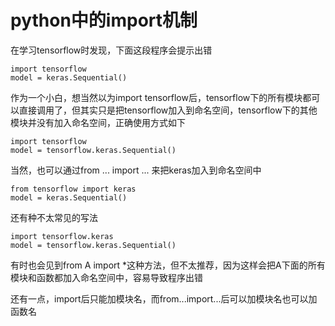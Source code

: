 # python中的import机制
在学习tensorflow时发现，下面这段程序会提示出错
```
import tensorflow
model = keras.Sequential()
```
作为一个小白，想当然以为import tensorflow后，tensorflow下的所有模块都可以直接调用了，但其实只是把tensorflow加入到命名空间，tensorflow下的其他模块并没有加入命名空间，正确使用方式如下
```
import tensorflow
model = tensorflow.keras.Sequential()
```
当然，也可以通过from ... import ... 来把keras加入到命名空间中
```
from tensorflow import keras
model = keras.Sequential()
```
还有种不太常见的写法
```
import tensorflow.keras
model = tensorflow.keras.Sequential()
```
有时也会见到from A import *这种方法，但不太推荐，因为这样会把A下面的所有模块和函数都加入命名空间中，容易导致程序出错

还有一点，import后只能加模块名，而from...import...后可以加模块名也可以加函数名
